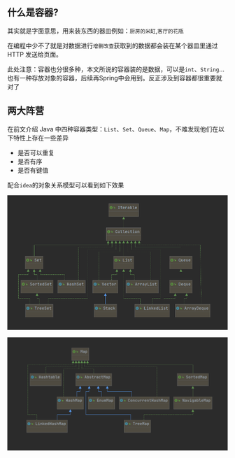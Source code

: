 ## 什么是容器?

其实就是字面意思，用来装东西的器皿例如：`厨房的米缸`,`客厅的花瓶`

在编程中少不了就是对数据进行`增删改查`获取到的数据都会装在某个器皿里通过 HTTP 发送给页面。

此处注意：容器也分很多种，本文所说的容器装的是数据，可以是`int`、`String`...也有一种存放对象的容器，后续再Spring中会用到。反正涉及到容器都很重要就对了



## 两大阵营

在前文介绍 Java 中四种容器类型：`List`、`Set`、`Queue`、`Map`，不难发现他们在以下特性上存在一些差异

- 是否可以重复
- 是否有序
- 是否有键值

配合`idea`的对象关系模型可以看到如下效果

![1588149710934](../../image/1588149710934.png)



![1588149684123](../../image/1588149684123.png)

